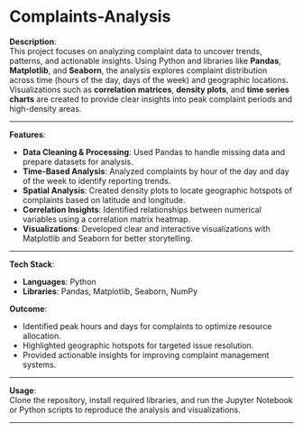 # Complaints-Analysis

**Description**:  
This project focuses on analyzing complaint data to uncover trends, patterns, and actionable insights. Using Python and libraries like **Pandas**, **Matplotlib**, and **Seaborn**, the analysis explores complaint distribution across time (hours of the day, days of the week) and geographic locations. Visualizations such as **correlation matrices**, **density plots**, and **time series charts** are created to provide clear insights into peak complaint periods and high-density areas.  

---

**Features**:  
- **Data Cleaning & Processing**: Used Pandas to handle missing data and prepare datasets for analysis.  
- **Time-Based Analysis**: Analyzed complaints by hour of the day and day of the week to identify reporting trends.  
- **Spatial Analysis**: Created density plots to locate geographic hotspots of complaints based on latitude and longitude.  
- **Correlation Insights**: Identified relationships between numerical variables using a correlation matrix heatmap.  
- **Visualizations**: Developed clear and interactive visualizations with Matplotlib and Seaborn for better storytelling.  

---

**Tech Stack**:  
- **Languages**: Python  
- **Libraries**: Pandas, Matplotlib, Seaborn, NumPy  

**Outcome**:  
- Identified peak hours and days for complaints to optimize resource allocation.  
- Highlighted geographic hotspots for targeted issue resolution.  
- Provided actionable insights for improving complaint management systems.  

---

**Usage**:  
Clone the repository, install required libraries, and run the Jupyter Notebook or Python scripts to reproduce the analysis and visualizations.  

---
